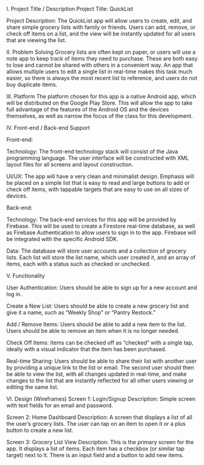 I. Project Title / Description
Project Title: QuickList

Project Description: The QuickList app will allow users to create, edit, and share simple grocery lists with family or friends. Users can add, remove, or check off items on a list, and the view will be instantly updated for all users that are viewing the list.

II. Problem Solving
Grocery lists are often kept on paper, or users will use a note app to keep track of items they need to purchase. These are both easy to lose and cannot be shared with others in a convenient way. An app that allows multiple users to edit a single list in real-time makes this task much easier, so there is always the most recent list to reference, and users do not buy duplicate items.

III. Platform
The platform chosen for this app is a native Android app, which will be distributed on the Google Play Store. This will allow the app to take full advantage of the features of the Android OS and the devices themselves, as well as narrow the focus of the class for this development.

IV. Front-end / Back-end Support

Front-end:

Technology: The front-end technology stack will consist of the Java programming language. The user interface will be constructed with XML layout files for all screens and layout construction.

UI/UX: The app will have a very clean and minimalist design. Emphasis will be placed on a simple list that is easy to read and large buttons to add or check off items, with tappable targets that are easy to use on all sizes of devices.

Back-end:

Technology: The back-end services for this app will be provided by Firebase. This will be used to create a Firestore real-time database, as well as Firebase Authentication to allow users to sign in to the app. Firebase will be integrated with the specific Android SDK.

Data: The database will store user accounts and a collection of grocery lists. Each list will store the list name, which user created it, and an array of items, each with a status such as checked or unchecked.

V. Functionality

User Authentication: Users should be able to sign up for a new account and log in.

Create a New List: Users should be able to create a new grocery list and give it a name, such as “Weekly Shop” or “Pantry Restock.”

Add / Remove Items: Users should be able to add a new item to the list. Users should be able to remove an item when it is no longer needed.

Check Off Items: Items can be checked off as “checked” with a single tap, ideally with a visual indicator that the item has been purchased.

Real-time Sharing: Users should be able to share their list with another user by providing a unique link to the list or email. The second user should then be able to view the list, with all changes updated in real-time, and make changes to the list that are instantly reflected for all other users viewing or editing the same list.

VI. Design (Wireframes)
Screen 1: Login/Signup
Description: Simple screen with text fields for an email and password.

Screen 2: Home Dashboard
Description: A screen that displays a list of all the user’s grocery lists. The user can tap on an item to open it or a plus button to create a new list.

Screen 3: Grocery List View
Description: This is the primary screen for the app. It displays a list of items. Each item has a checkbox (or similar tap target) next to it. There is an input field and a button to add new items.
